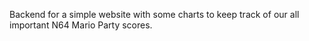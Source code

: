 Backend for a simple website with some charts to keep track of our all important N64 Mario Party scores.
